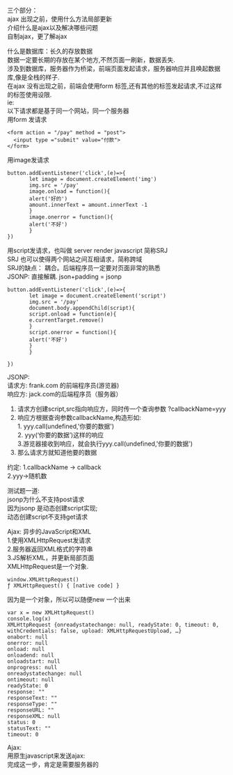 三个部分：<br>
ajax 出现之前，使用什么方法局部更新<br>
介绍什么是ajax以及解决哪些问题<br>
自制ajax，更了解ajax<br>


什么是数据库：长久的存放数据<br>
数据一定要长期的存放在某个地方,不然页面一刷新，数据丢失.<br>
涉及到数据库，服务器作为桥梁，前端页面发起请求，服务器响应并且唤起数据库,像是全栈的样子.<br>
在ajax 没有出现之前，前端会使用form 标签,还有其他的标签发起请求,不过这样的标签使用设限.<br>
ie: <br>
以下请求都是基于同一个网站，同一个服务器<br>
用form 发请求<br>

```
<form action = "/pay" method = "post">
  <input type ="submit" value="付款"> 
</form>

```

用image发请求<br>
```
button.addEventListener('click',(e)=>{
       let image = document.createElement('img')
       img.src = '/pay'
       image.onload = function(){
       alert('好的')
       amount.innerText = amount.innerText -1
       }
       image.onerror = function(){
       alert('不好')
       }
})

```

用script发请求，也叫做 server render javascript 简称SRJ <br>
SRJ 也可以使得两个网站之间互相请求，简称跨域<br>
SRJ的缺点： 耦合。后端程序员一定要对页面非常的熟悉<br>
JSONP: 直接解耦. json+padding = jsonp

```
button.addEventListener('click',(e)=>{
       let image = document.createElement('script')
       img.src = '/pay'
       document.body.appendChild(script){
       script.onload = function(e){
       e.currentTarget.remove()
       }
       script.onerror = function(){
       alert('不好')
       }
       }
       
})

```

JSONP:<br>
请求方: frank.com 的前端程序员(游览器)<br>
响应方: jack.com的后端程序员（服务器）<br>
1. 请求方创建script,src指向响应方，同时传一个查询参数 ?callbackName=yyy
2. 响应方根据查询参数callbackName,构造形如:<br>
          1. yyy.call(undefined,'你要的数据')<br>
          2. yyy(‘你要的数据’)这样的响应<br>
3.游览器接收到响应，就会执行yyy.call(undefined,'你要的数据')<br>
4. 那么请求方就知道他要的数据<br>

约定:
1.callbackName -> callback <br>
2.yyy->随机数<br>

测试题一道:<br>
jsonp为什么不支持post请求<br>
因为jsonp 是动态创建script实现;<br>
动态创建script不支持get请求<br> 


Ajax: 异步的JavaScript和XML<br> 
1.使用XMLHttpRequest发请求<br>
2.服务器返回XML格式的字符串<br>
3.JS解析XML，并更新局部页面<br>
XMLHttpRequest是一个对象.<br>
```
window.XMLHttpRequest()
ƒ XMLHttpRequest() { [native code] }

```

因为是一个对象，所以可以随便new 一个出来<br>

```
var x = new XMLHttpRequest()
console.log(x)
XMLHttpRequest {onreadystatechange: null, readyState: 0, timeout: 0, withCredentials: false, upload: XMLHttpRequestUpload, …}
onabort: null
onerror: null
onload: null
onloadend: null
onloadstart: null
onprogress: null
onreadystatechange: null
ontimeout: null
readyState: 0
response: ""
responseText: ""
responseType: ""
responseURL: ""
responseXML: null
status: 0
statusText: ""
timeout: 0
```

Ajax:<br>
用原生javascript来发送ajax:<br>
完成这一步，肯定是需要服务器的<br>
```






```
